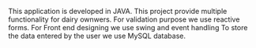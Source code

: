 This application is developed in JAVA.
This project provide multiple functionality for dairy ownwers. 
For validation purpose we use reactive forms.
For Front end designing we use swing and event handling
To store the data entered by the user we use MySQL 	 	  database.
